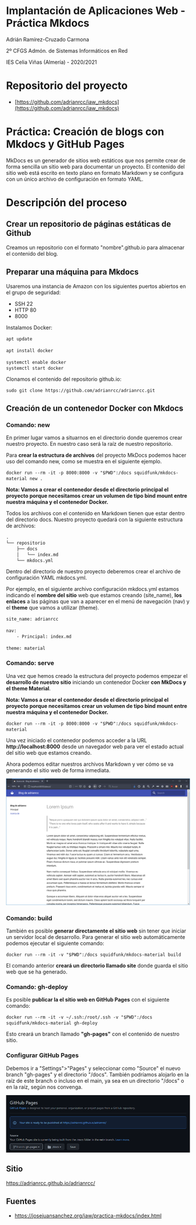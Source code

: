 # Implantación de Aplicaciones Web - Práctica Mkdocs

Adrián Ramírez-Cruzado Carmona

2º CFGS Admón. de Sistemas Informáticos en Red

IES Celia Viñas (Almería) - 2020/2021

# Repositorio del proyecto

- [https://github.com/adrianrcc/iaw_mkdocs](https://github.com/adrianrcc/iaw_mkdocs)

# Práctica: Creación de blogs con Mkdocs y GitHub Pages

MkDocs es un generador de sitios web estáticos que nos permite crear de forma sencilla un sitio web para documentar un proyecto. El contenido del sitio web está escrito en texto plano en formato Markdown y se configura con un único archivo de configuración en formato YAML.

# Descripción del proceso

## Crear un repositorio de páginas estáticas de Github

Creamos un repositorio con el formato "nombre".github.io para almacenar el contenido del blog.

## Preparar una máquina para Mkdocs

Usaremos una instancia de Amazon con los siguientes puertos abiertos en el grupo de seguridad:

- SSH 22
- HTTP 80
- 8000

Instalamos Docker:

~~~
apt update

apt install docker 

systemctl enable docker
systemctl start docker
~~~

Clonamos el contenido del repositorio github.io:

~~~
sudo git clone https://github.com/adrianrcc/adrianrcc.git
~~~

## Creación de un contenedor Docker con Mkdocs


### Comando: new

En primer lugar vamos a situarnos en el directorio donde queremos crear nuestro proyecto. En nuestro caso será la raíz de nuestro repositorio.

Para **crear la estructura de archivos** del proyecto MkDocs podemos hacer uso del comando new, como se muestra en el siguiente ejemplo.

~~~
docker run --rm -it -p 8000:8000 -v "$PWD":/docs squidfunk/mkdocs-material new .
~~~

**Nota: Vamos a crear el contenedor desde el directorio principal el proyecto porque necesitamos crear un volumen de tipo bind mount entre nuestra máquina y el contenedor Docker.**


Todos los archivos con el contenido en Markdown tienen que estar dentro del directorio docs. Nuestro proyecto quedará con la siguiente estructura de archivos:

~~~
.
└── repositorio
    ├── docs
    │   └── index.md
    └── mkdocs.yml
~~~

Dentro del directorio de nuestro proyecto deberemos crear el archivo de configuración YAML mkdocs.yml.

Por ejemplo, en el siguiente archivo configuración mkdocs.yml estamos indicando el **nombre del sitio** web que estamos creando (site_name), **los enlaces** a las páginas que van a aparecer en el menú de navegación (nav) y el **theme** que vamos a utilizar (theme).
~~~
site_name: adrianrcc

nav:
    - Principal: index.md

theme: material
~~~

### Comando: serve

Una vez que hemos creado la estructura del proyecto podemos empezar el **desarrollo de nuestro sitio** iniciando un contenedor Docker **con MkDocs y el theme Material**.

**Nota: Vamos a crear el contenedor desde el directorio principal el proyecto porque necesitamos crear un volumen de tipo bind mount entre nuestra máquina y el contenedor Docker.**

~~~
docker run --rm -it -p 8000:8000 -v "$PWD":/docs squidfunk/mkdocs-material
~~~

Una vez iniciado el contenedor podemos acceder a la URL **http://localhost:8000** desde un navegador web para ver el estado actual del sitio web que estamos creando.

Ahora podemos editar nuestros archivos Markdown y ver cómo se va generando el sitio web de forma inmediata.

![](https://raw.githubusercontent.com/adrianrcc/iaw_mkdocs/main/images/Captura%20de%20pantalla%202021-06-03%20215011.png)

### Comando: build

También es posible **generar directamente el sitio web** sin tener que iniciar un servidor local de desarrollo. Para generar el sitio web automáticamente podemos ejecutar el siguiente comando:

~~~
docker run --rm -it -v "$PWD":/docs squidfunk/mkdocs-material build
~~~

El comando anterior **creará un directorio llamado site** donde guarda el sitio web que se ha generado.

### Comando: gh-deploy

Es posible **publicar la el sitio web en GitHub Pages** con el siguiente comando:

~~~
docker run --rm -it -v ~/.ssh:/root/.ssh -v "$PWD":/docs squidfunk/mkdocs-material gh-deploy
~~~

Esto creará un branch llamado **"gh-pages"** con el contenido de nuestro sitio.

### Configurar GitHub Pages

Debemos ir a "Settings">"Pages" y seleccionar como "Source" el nuevo branch "gh-pages" y el directorio "/docs". También podríamos alojarlo en la raíz de este branch o incluso en el main, ya sea en un directorio "/docs" o en la raíz, según nos convenga.

![](https://raw.githubusercontent.com/adrianrcc/iaw_mkdocs/main/images/Captura%20de%20pantalla%202021-06-04%20182951.png)

## Sitio 

https://adrianrcc.github.io/adrianrcc/

## Fuentes

- https://josejuansanchez.org/iaw/practica-mkdocs/index.html
